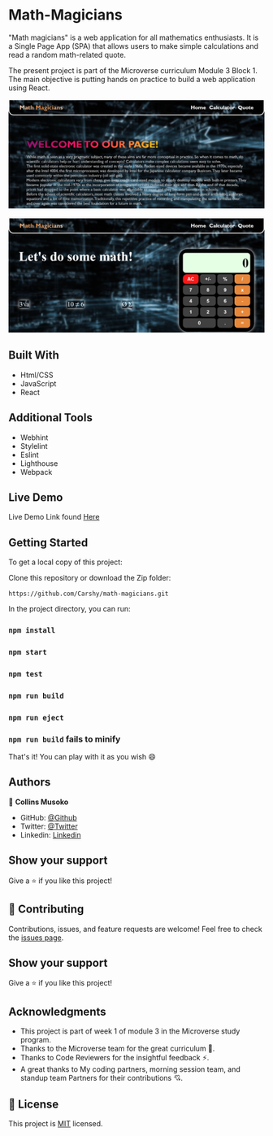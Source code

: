 # Math-Magicians

"Math magicians" is a web application for all mathematics enthusiasts. It is a Single Page App (SPA) that allows users to make simple calculations and read a random math-related quote.

The present project is part of the Microverse curriculum Module 3 Block 1. The main objective is putting hands on practice to build a web application using React.

![screenshot](img/photo2.PNG)

![screenshot](img/photo3.PNG)

## Built With

- Html/CSS
- JavaScript
- React

## Additional Tools

- Webhint
- Stylelint
- Eslint
- Lighthouse
- Webpack

## Live Demo 

Live Demo Link found [Here](https://carshy.github.io/math-magicians/)

## Getting Started

To get a local copy of this project:

Clone this repository or download the Zip folder:
```
https://github.com/Carshy/math-magicians.git
```
 
In the project directory, you can run:

### `npm install`

### `npm start`

### `npm test`

### `npm run build`

### `npm run eject`

### `npm run build` fails to minify

That's it! You can play with it as you wish :smile:

## Authors

👤 **Collins Musoko**

- GitHub: [@Github](https://github.com/Carshy)
- Twitter: [@Twitter](https://twitter.com/CarshyCollins)
- Linkedin: [Linkedin](https://www.linkedin.com/in/collins-musoko-864881120/)

## Show your support

Give a ⭐️ if you like this project!

## 🤝 Contributing

Contributions, issues, and feature requests are welcome!
Feel free to check the [issues page](https://github.com/Carshy/math-magicians/issues).

## Show your support

Give a ⭐️ if you like this project!

## Acknowledgments

- This project is part of week 1 of module 3 in the Microverse study program.
- Thanks to the Microverse team for the great curriculum 🙌.
- Thanks to Code Reviewers for the insightful feedback ⚡.
- A great thanks to My coding partners, morning session team, and standup team Partners for their contributions 💘.

## 📝 License

This project is [MIT](https://github.com/Carshy/readme-template/blob/master/MIT.md) licensed.
